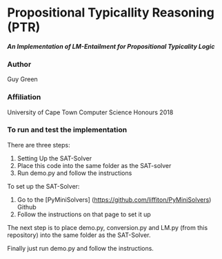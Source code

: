 # Propositional Typicallity Reasoning (PTR)
**_An Implementation of LM-Entailment for Propositional Typicality Logic_**
### Author
Guy Green
### Affiliation
University of Cape Town Computer Science Honours 2018

### To run and test the implementation
There are three steps:
1. Setting Up the SAT-Solver
2. Place this code into the same folder as the SAT-solver
3. Run demo.py and follow the instructions

To set up the SAT-Solver:
1. Go to the [PyMiniSolvers] (https://github.com/liffiton/PyMiniSolvers) Github
2. Follow the instructions on that page to set it up 

The next step is to place demo.py, conversion.py and LM.py (from this repository) into the same folder as the SAT-Solver.

Finally just run demo.py and follow the instructions.
